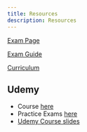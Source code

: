 ```yaml
---
title: Resources
description: Resources
---
```


<a href="https://aws.amazon.com/certification/certified-machine-learning-engineer-associate/" target="_blank">Exam Page</a>  

<a href="/resources/AWS-Certified-Machine-Learning-Engineer-Associate_Exam-Guide.pdf" target="_blank">Exam Guide</a>  

<a href="/resources/CurriculumResourceGuideV2.pdf" target="_blank">Curriculum</a>  


## Udemy

- Course [here](https://www.udemy.com/course/aws-certified-machine-learning-engineer-associate-mla-c01/)
- Practice Exams [here](https://www.udemy.com/course/practice-exams-aws-certified-machine-learning-engineer-associate/)
- <a href="/resources/AWS-Certified-ML-Engineer-Associate-Slides.pdf" target="_blank">Udemy Course slides</a>
